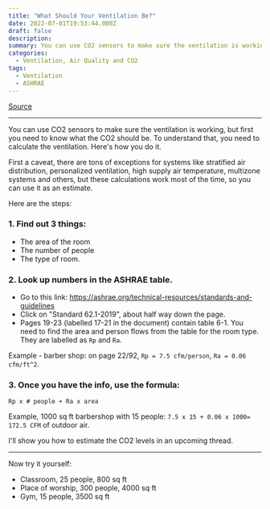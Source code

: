 ```yaml
---
title: "What Should Your Ventilation Be?"
date: 2022-07-01T19:53:44.000Z
draft: false
description:
summary: You can use CO2 sensors to make sure the ventilation is working, but first you need to know what the CO2 should be. To understand that, you need to calculate the ventilation. Here's how you do it.
categories:
  - Ventilation, Air Quality and CO2
tags:
  - Ventilation
  - ASHRAE
---
```

[Source](https://twitter.com/joeyfox85/status/1542959661829312512)

---

You can use CO2 sensors to make sure the ventilation is working, but first you need to know what the CO2 should be. To understand that, you need to calculate the ventilation. Here's how you do it.

First a caveat, there are tons of exceptions for systems like stratified air distribution, personalized ventilation, high supply air temperature, multizone systems and others, but these calculations work most of the time, so you can use it as an estimate.

Here are the steps:

### 1. Find out 3 things:

- The area of the room
- The number of people
- The type of room.

### 2. Look up numbers in the ASHRAE table.

- Go to this link: https://ashrae.org/technical-resources/standards-and-guidelines
- Click on "Standard 62.1-2019", about half way down the page.
- Pages 19-23 (labelled 17-21 in the document) contain table 6-1. You need to find the area and person flows from the table for the room type. They are labelled as `Rp` and `Ra`.

Example - barber shop: on page 22/92, `Rp = 7.5 cfm/person`, `Ra = 0.06 cfm/ft^2`.

### 3. Once you have the info, use the formula:

`Rp x # people + Ra x area`

Example, 1000 sq ft barbershop with 15 people:
`7.5 x 15 + 0.06 x 1000= 172.5 CFM` of outdoor air.

I'll show you how to estimate the CO2 levels in an upcoming thread.

---

Now try it yourself:

- Classroom, 25 people, 800 sq ft
- Place of worship, 300 people, 4000 sq ft
- Gym, 15 people, 3500 sq ft
